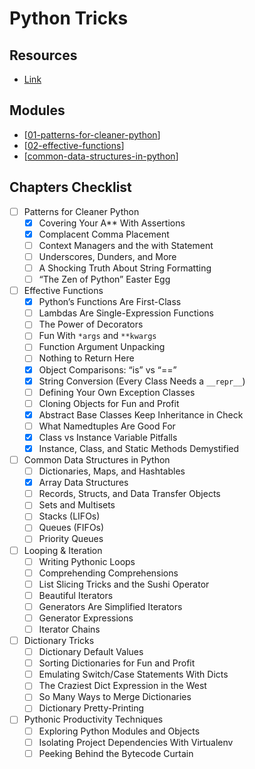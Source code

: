Python Tricks
===

Resources
---

- [Link](https://realpython.com/products/python-tricks-book/)

Modules
---

- [[01-patterns-for-cleaner-python]]
- [[02-effective-functions]]
- [[common-data-structures-in-python]]

Chapters Checklist
---

- [ ] Patterns for Cleaner Python
    - [x] Covering Your A** With Assertions 
    - [x] Complacent Comma Placement
    - [ ] Context Managers and the with Statement
    - [ ] Underscores, Dunders, and More 
    - [ ] A Shocking Truth About String Formatting 
    - [ ] “The Zen of Python” Easter Egg
- [ ] Effective Functions
    - [x] Python’s Functions Are First-Class 
    - [ ] Lambdas Are Single-Expression Functions 
    - [ ] The Power of Decorators 
    - [ ] Fun With `*args` and `**kwargs`
    - [ ] Function Argument Unpacking 
    - [ ] Nothing to Return Here
    - [x] Object Comparisons: “is” vs “==” 
    - [x] String Conversion (Every Class Needs a `__repr__`)
    - [ ] Defining Your Own Exception Classes 
    - [ ] Cloning Objects for Fun and Profit 
    - [x] Abstract Base Classes Keep Inheritance in Check 
    - [ ] What Namedtuples Are Good For
    - [x] Class vs Instance Variable Pitfalls
    - [x] Instance, Class, and Static Methods Demystified
- [ ] Common Data Structures in Python
    - [ ] Dictionaries, Maps, and Hashtables 
    - [x] Array Data Structures
    - [ ] Records, Structs, and Data Transfer Objects 
    - [ ] Sets and Multisets
    - [ ] Stacks (LIFOs) 
    - [ ] Queues (FIFOs)
    - [ ] Priority Queues 
- [ ] Looping & Iteration
    - [ ] Writing Pythonic Loops
    - [ ] Comprehending Comprehensions 
    - [ ] List Slicing Tricks and the Sushi Operator 
    - [ ] Beautiful Iterators
    - [ ] Generators Are Simplified Iterators 
    - [ ] Generator Expressions 
    - [ ] Iterator Chains 
- [ ] Dictionary Tricks
    - [ ] Dictionary Default Values
    - [ ] Sorting Dictionaries for Fun and Profit 
    - [ ] Emulating Switch/Case Statements With Dicts 
    - [ ] The Craziest Dict Expression in the West 
    - [ ] So Many Ways to Merge Dictionaries 
    - [ ] Dictionary Pretty-Printing 
- [ ] Pythonic Productivity Techniques
    - [ ] Exploring Python Modules and Objects 
    - [ ] Isolating Project Dependencies With Virtualenv 
    - [ ] Peeking Behind the Bytecode Curtain 

[//begin]: # "Autogenerated link references for markdown compatibility"
[01-patterns-for-cleaner-python]: 01-patterns-for-cleaner-python.md "Patterns for Cleaner Python"
[02-effective-functions]: 02-effective-functions.md "Chapter 3: Effective Functions"
[common-data-structures-in-python]: common-data-structures-in-python/common-data-structures-in-python.md "Common Data Structures in Python"
[//end]: # "Autogenerated link references"
